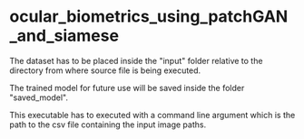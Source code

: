 # ocular_biometrics_using_patchGAN_and_siamese

The dataset has to be placed inside the "input" folder relative to the directory from where source file is being executed.

The trained model for future use will be saved inside the folder "saved_model".

This executable has to executed with a command line argument which is the path to the csv file containing the input image paths.

